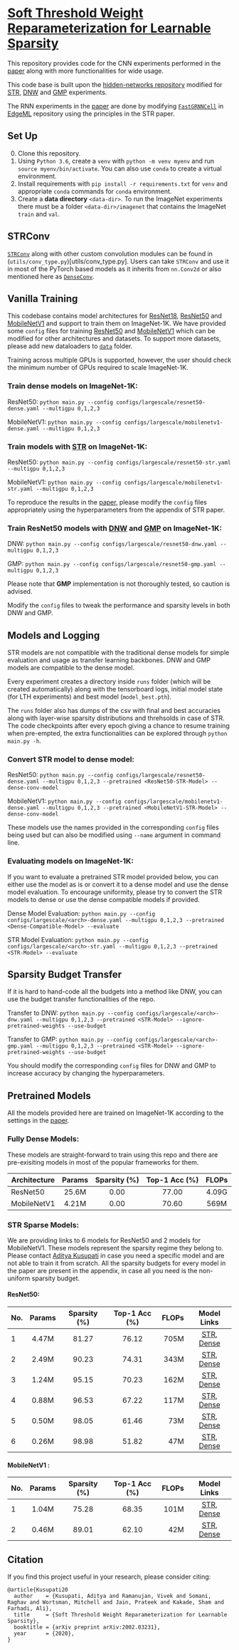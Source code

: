 # [Soft Threshold Weight Reparameterization for Learnable Sparsity](https://arxiv.org/abs/2002.03231)

This repository provides code for the CNN experiments performed in the [paper](https://arxiv.org/abs/2002.03231) along with more functionalities for wide usage.

This code base is built upon the [hidden-networks repository](https://github.com/allenai/hidden-networks) modified for [STR](https://arxiv.org/abs/2002.03231), [DNW](https://arxiv.org/abs/1906.00586) and [GMP](https://arxiv.org/abs/1710.01878) experiments.

The RNN experiments in the [paper](https://arxiv.org/abs/2002.03231) are done by modifying [`FastGRNNCell`](http://manikvarma.org/pubs/kusupati18.pdf) in [EdgeML](https://github.com/Microsoft/EdgeML) repository using the principles in the STR paper.

## Set Up
0. Clone this repository.
1. Using `Python 3.6`, create a `venv` with  `python -m venv myenv` and run `source myenv/bin/activate`. You can also use `conda` to create a virtual environment.
2. Install requirements with `pip install -r requirements.txt` for `venv` and appropriate `conda` commands for `conda` environment.
3. Create a **data directory** `<data-dir>`.
To run the ImageNet experiments there must be a folder `<data-dir>/imagenet`
that contains the ImageNet `train` and `val`.

## STRConv
[`STRConv`](utils/conv_type.py#L22) along with other custom convolution modules can be found in (`utils/conv_type.py`)[utils/conv_type.py]. Users can take `STRConv` and use it in most of the PyTorch based models as it inherits from `nn.Conv2d` or also mentioned here as [`DenseConv`](utils/conv_type.py#L12).

## Vanilla Training
This codebase contains model architectures for [ResNet18](models/resnet.py#L156), [ResNet50](models/resnet.py#L161) and [MobileNetV1](models/mobilenetv1.py) and support to train them on ImageNet-1K. We have provided some `config` files for training [ResNet50](models/resnet.py#L161) and [MobileNetV1](models/mobilenetv1.py) which can be modified for other architectures and datasets. To support more datasets, please add new dataloaders to [`data`](data/) folder.

Training across multiple GPUs is supported, however, the user should check the minimum number of GPUs required to scale ImageNet-1K. 

### Train dense models on ImageNet-1K:

ResNet50: ```python main.py --config configs/largescale/resnet50-dense.yaml --multigpu 0,1,2,3```

MobileNetV1: ```python main.py --config configs/largescale/mobilenetv1-dense.yaml --multigpu 0,1,2,3```

### Train models with **[STR](https://arxiv.org/abs/2002.03231)** on ImageNet-1K:

ResNet50: ```python main.py --config configs/largescale/resnet50-str.yaml --multigpu 0,1,2,3```

MobileNetV1: ```python main.py --config configs/largescale/mobilenetv1-str.yaml --multigpu 0,1,2,3```

To reproduce the results in the [paper](https://arxiv.org/abs/2002.03231), please modify the `config` files appropriately using the hyperparameters from the appendix of STR paper.

### Train ResNet50 models with [DNW](https://arxiv.org/abs/1906.00586) and [GMP](https://arxiv.org/abs/1710.01878) on ImageNet-1K:

DNW: ```python main.py --config configs/largescale/resnet50-dnw.yaml --multigpu 0,1,2,3```

GMP: ```python main.py --config configs/largescale/resnet50-gmp.yaml --multigpu 0,1,2,3```

Please note that **GMP** implementation is not thoroughly tested, so caution is advised. 

Modify the `config` files to tweak the performance and sparsity levels in both DNW and GMP. 

## Models and Logging
STR models are not compatible with the traditional dense models for simple evaluation and usage as transfer learning backbones. DNW and GMP models are compatible to the dense model.

Every experiment creates a directory inside `runs` folder (which will be created automatically) along with the tensorboard logs, initial model state (for LTH experiments) and best model (`model_best.pth`).

The `runs` folder also has dumps of the csv with final and best accuracies along with layer-wise sparsity distributions and threhsolds in case of STR. The code checkpoints after every epoch giving a chance to resume training when pre-empted, the extra functionalities can be explored through ```python main.py -h```. 

### Convert STR model to dense model:

ResNet50: ```python main.py --config configs/largescale/resnet50-dense.yaml --multigpu 0,1,2,3 --pretrained <ResNet50-STR-Model> --dense-conv-model```

MobileNetV1: ```python main.py --config configs/largescale/mobilenetv1-dense.yaml --multigpu 0,1,2,3 --pretrained <MobileNetV1-STR-Model> --dense-conv-model```

These models use the names provided in the corresponding `config` files being used but can also be modified using `--name` argument in command line.

### Evaluating models on ImageNet-1K:

If you want to evaluate a pretrained STR model provided below, you can either use the model as is or convert it to a dense model and use the dense model evaluation. To encourage uniformity, please try to convert the STR models to dense or use the dense compatible models if provided.

Dense Model Evaluation: ```python main.py --config configs/largescale/<arch>-dense.yaml --multigpu 0,1,2,3 --pretrained <Dense-Compatible-Model> --evaluate```

STR Model Evaluation: ```python main.py --config configs/largescale/<arch>-str.yaml --multigpu 0,1,2,3 --pretrained <STR-Model> --evaluate```

## Sparsity Budget Transfer
If it is hard to hand-code all the budgets into a method like DNW, you can use the budget transfer functionalities of the repo. 

Transfer to DNW: ```python main.py --config configs/largescale/<arch>-dnw.yaml --multigpu 0,1,2,3 --pretrained <STR-Model> --ignore-pretrained-weights --use-budget```

Transfer to GMP: ```python main.py --config configs/largescale/<arch>-gmp.yaml --multigpu 0,1,2,3 --pretrained <STR-Model> --ignore-pretrained-weights --use-budget```

You should modify the corresponding `config` files for DNW and GMP to increase accuracy by changing the hyperparameters.

## Pretrained Models
All the models provided here are trained on ImageNet-1K according to the settings in the [paper](https://arxiv.org/abs/2002.03231). 

### Fully Dense Models:

These models are straight-forward to train using this repo and there are pre-exisiting models in most of the popular frameworks for them.

| Architecture | Params | Sparsity (%) | Top-1 Acc (%) | FLOPs |
| ------------ | :----: | :----------: | :-----------: | :---: |
| ResNet50     | 25.6M  | 0.00         | 77.00         | 4.09G |
| MobileNetV1  | 4.21M  | 0.00         | 70.60         | 569M  |

### STR Sparse Models:

We are providing links to 6 models for ResNet50 and 2 models for MobileNetV1. These models represent the sparsity regime they belong to. Please contact [Aditya Kusupati](https://homes.cs.washington.edu/~kusupati/) in case you need a specific model and are not able to train it from scratch. All the sparsity budgets for every model in the paper are present in the appendix, in case all you need is the non-uniform sparsity budget.

#### ResNet50:
| No. | Params | Sparsity (%) | Top-1 Acc (%) | FLOPs | Model Links |
| --- | :----: | :----------: | :-----------: | ----: | :---------: |
| 1   | 4.47M  | 81.27        | 76.12         | 705M  | [STR](), [Dense]() |
| 2   | 2.49M  | 90.23        | 74.31         | 343M  | [STR](), [Dense]() |
| 3   | 1.24M  | 95.15        | 70.23         | 162M  | [STR](), [Dense]() |
| 4   | 0.88M  | 96.53        | 67.22         | 117M  | [STR](), [Dense]() |
| 5   | 0.50M  | 98.05        | 61.46         | 73M   | [STR](), [Dense]() |
| 6   | 0.26M  | 98.98        | 51.82         | 47M   | [STR](), [Dense]() |

#### MobileNetV1  :
| No. | Params | Sparsity (%) | Top-1 Acc (%) | FLOPs | Model Links |
| --- | :----: | :----------: | :-----------: | ----: | :---------: |
| 1   | 1.04M  | 75.28        | 68.35         | 101M  | [STR](), [Dense]() |
| 2   | 0.46M  | 89.01        | 62.10         | 42M  | [STR](), [Dense]() |

## Citation

If you find this project useful in your research, please consider citing:

```
@article{Kusupati20
  author    = {Kusupati, Aditya and Ramanujan, Vivek and Somani, Raghav and Wortsman, Mitchell and Jain, Prateek and Kakade, Sham and Farhadi, Ali},
  title     = {Soft Threshold Weight Reparameterization for Learnable Sparsity},
  booktitle = {arXiv preprint arXiv:2002.03231},
  year      = {2020},
}
```